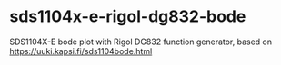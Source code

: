 # sds1104x-e-rigol-dg832-bode
SDS1104X-E bode plot with Rigol DG832 function generator, based on https://uuki.kapsi.fi/sds1104bode.html
